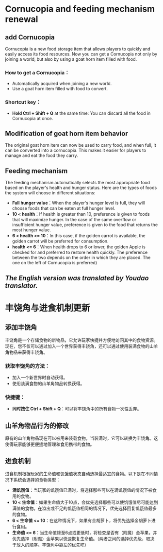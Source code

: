 # Cornucopia and feeding mechanism renewal

## add Cornucopia

Cornucopia is a new food storage item that allows players to quickly and easily access its food resources. Now you can get a Cornucopia not only by joining a world, but also by using a goat horn item filled with food.

### How to get a Cornucopia：
- Automatically acquired when joining a new world. 
- Use a goat horn item filled with food to convert.

### Shortcut key：
- **Hold Ctrl + Shift + Q** at the same time: You can discard all the food in Cornucopia at once.

## Modification of goat horn item behavior

The original goat horn item can now be used to carry food, and when full, it can be converted into a cornucopia. This makes it easier for players to manage and eat the food they carry.

## Feeding mechanism

The feeding mechanism automatically selects the most appropriate food based on the player's health and hunger status. Here are the types of foods the system will choose in different situations:

- **Full hunger value**：When the player's hunger level is full, they will choose foods that can be eaten at full hunger level.
- **10 < health**：If health is greater than 10, preference is given to foods that will maximize hunger. In the case of the same overflow or insufficient hunger value, preference is given to the food that returns the most hunger value.
- **6 < health <= 10**：In this case, if the golden carrot is available, the golden carrot will be preferred for consumption.
- **health <= 6**：When health drops to 6 or lower, the golden Apple is checked for and preferred to restore health quickly. The preference between the two depends on the order in which they are placed. The one on the left of Cornucopia is preferred)

*The English version was translated by Youdao translator.*
---
# 丰饶角与进食机制更新

## 添加丰饶角

丰饶角是一个存储食物的新物品，它允许玩家快捷并方便地访问其中的食物资源。现在，您不仅可以通过加入一个世界获得丰饶角，还可以通过使用装满食物的山羊角物品来获得丰饶角。

### 获取丰饶角的方法：
- 加入一个新世界时自动获得。
- 使用装满食物的山羊角物品转换获得。

### 快捷键：
- **同时按住 Ctrl + Shift + Q**：可以将丰饶角中的所有食物一次性丢弃。

## 山羊角物品行为的修改

原有的山羊角物品现在可以被用来装载食物，当装满时，它可以转换为丰饶角。这使得玩家能够更便捷地管理和食用携带的食物。

## 进食机制

进食机制根据玩家的生命值和饥饿值状态自动选择最适宜的食物。以下是在不同情况下系统会选择的食物类型：

- **满饥饿值**：当玩家的饥饿值已满时，将选择那些可以在满饥饿值的情况下被食用的食物。
- **10 < 生命值**：如果生命值大于10点，会优先选择那些可以使饥饿值尽可能达到满值的食物。在溢出或不足的饥饿值相同的情况下，优先选择回复饥饿值最多的食物。
- **6 < 生命值 <= 10**：在这种情况下，如果有金胡萝卜，将优先选择金胡萝卜进行食用。
- **生命值 <= 6**：当生命值降至6点或更低时，将检查是否有（附魔）金苹果，并优先选择（附魔）金苹果以快速恢复生命值。（两者之间的选择优先级，取决于放入的顺序。丰饶角中靠左的优先吃）
